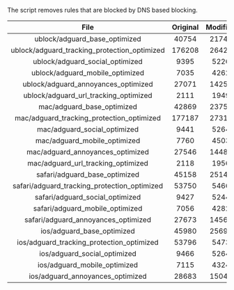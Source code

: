 The script removes rules that are blocked by DNS based blocking.


| File | Original | Modified |
|:----:|:-----:|:-----:|
| ublock/adguard_base_optimized | 40754 | 21743 |
| ublock/adguard_tracking_protection_optimized | 176208 | 26420 |
| ublock/adguard_social_optimized | 9395 | 5226 |
| ublock/adguard_mobile_optimized | 7035 | 4262 |
| ublock/adguard_annoyances_optimized | 27071 | 14256 |
| ublock/adguard_url_tracking_optimized | 2111 | 1949 |
| mac/adguard_base_optimized | 42869 | 23758 |
| mac/adguard_tracking_protection_optimized | 177187 | 27311 |
| mac/adguard_social_optimized | 9441 | 5264 |
| mac/adguard_mobile_optimized | 7760 | 4503 |
| mac/adguard_annoyances_optimized | 27546 | 14488 |
| mac/adguard_url_tracking_optimized | 2118 | 1956 |
| safari/adguard_base_optimized | 45158 | 25141 |
| safari/adguard_tracking_protection_optimized | 53750 | 5466 |
| safari/adguard_social_optimized | 9427 | 5244 |
| safari/adguard_mobile_optimized | 7056 | 4282 |
| safari/adguard_annoyances_optimized | 27673 | 14561 |
| ios/adguard_base_optimized | 45980 | 25693 |
| ios/adguard_tracking_protection_optimized | 53796 | 5473 |
| ios/adguard_social_optimized | 9466 | 5264 |
| ios/adguard_mobile_optimized | 7115 | 4324 |
| ios/adguard_annoyances_optimized | 28683 | 15048 |